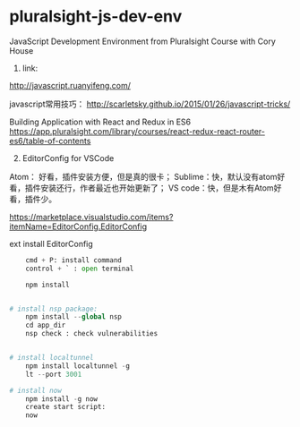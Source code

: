 # pluralsight-js-dev-env
JavaScript Development Environment from Pluralsight Course with Cory House


1. link:

http://javascript.ruanyifeng.com/


javascript常用技巧：
http://scarletsky.github.io/2015/01/26/javascript-tricks/

Building Application with React and Redux in ES6
https://app.pluralsight.com/library/courses/react-redux-react-router-es6/table-of-contents




2. EditorConfig for VSCode

Atom： 好看，插件安装方便，但是真的很卡；
Sublime：快，默认没有atom好看，插件安装还行，作者最近也开始更新了；
VS code：快，但是木有Atom好看，插件少。

https://marketplace.visualstudio.com/items?itemName=EditorConfig.EditorConfig

ext install EditorConfig

```python
    cmd + P: install command
    control + ` : open terminal

    npm install


# install nsp package:
    npm install --global nsp
    cd app_dir
    nsp check : check vulnerabilities


# install localtunnel
    npm install localtunnel -g
    lt --port 3001

# install now
    npm install -g now
    create start script:
    now
```
